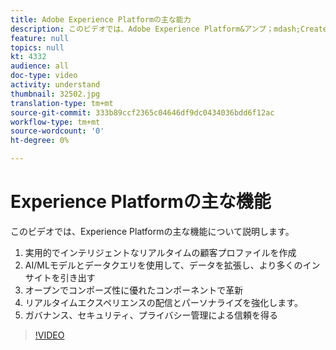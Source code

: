 ```yaml
---
title: Adobe Experience Platformの主な能力
description: このビデオでは、Adobe Experience Platform&アンプ；mdash;Create actionable, intelligent, real-timeの顧客プロファイルの主な機能について説明します。AI/MLモデルとデータクエリを使用して、データを拡張し、より多くのインサイトを引き出す。オープンで落ち着いたコンポーネントを革新し、リアルタイムエクスペリエンスの配信とパーソナライズを強化します。ガバナンス、セキュリティ、プライバシー管理によって信頼を得る
feature: null
topics: null
kt: 4332
audience: all
doc-type: video
activity: understand
thumbnail: 32502.jpg
translation-type: tm+mt
source-git-commit: 333b89ccf2365c04646df9dc0434036bdd6f12ac
workflow-type: tm+mt
source-wordcount: '0'
ht-degree: 0%

---
```



# Experience Platformの主な機能

このビデオでは、Experience Platformの主な機能について説明します。

1. 実用的でインテリジェントなリアルタイムの顧客プロファイルを作成
1. AI/MLモデルとデータクエリを使用して、データを拡張し、より多くのインサイトを引き出す
1. オープンでコンポーズ性に優れたコンポーネントで革新
1. リアルタイムエクスペリエンスの配信とパーソナライズを強化します。
1. ガバナンス、セキュリティ、プライバシー管理による信頼を得る

>[!VIDEO](https://video.tv.adobe.com/v/32502?quality=12&learn=on)